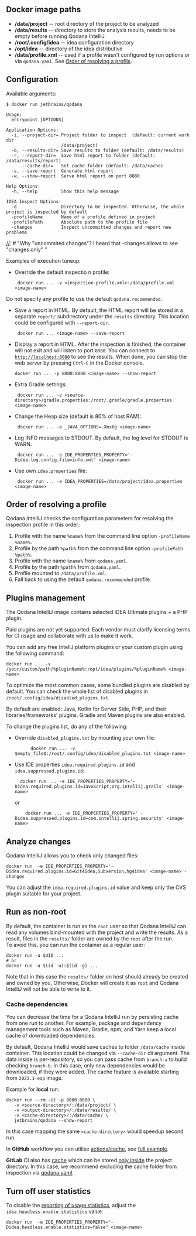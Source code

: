 [//]: # (title: Docker Image Paths and Configuration Options)

## Docker image paths

- **/data/project**       -- root directory of the project to be analyzed
- **/data/results**       -- directory to store the analysis results, needs to be empty before running Qodana IntelliJ
- **/root/.config/idea**  -- idea configuration directory
- **/opt/idea**           -- directory of the idea distributive
- **/data/profile.xml**   -- used if a profile wasn't configured by run options or via `qodana.yaml`. See [Order of resolving a profile](#Order+of+resolving+a+profile).

## Configuration

Available arguments:

```shell
$ docker run jetbrains/qodana

Usage:
  entrypoint [OPTIONS]

Application Options:
  -i, --project-dir= Project folder to inspect  (default: current work dir
                     /data/project)
  -o, --results-dir= Save results to folder (default: /data/results)
  -r, --report-dir=  Save html report to folder (default: /data/results/report)
      --cache-dir=   Set cache folder (default: /data/cache)
  -s, --save-report  Generate html report
  -w, --show-report  Serve html report on port 8080

Help Options:
  -h, --help         Show this help message

IDEA Inspect Options:
  -d                 Directory to be inspected. Otherwise, the whole project is inspected by default
  -profileName       Name of a profile defined in project
  -profilePath       Absolute path to the profile file
  -changes           Inspect uncommitted changes and report new problems
```

[//]: # "Why "uncommited changes"? I heard that -changes allows to see "changes only" "

Examples of execution tuneup:

- Override the default inspectio    n profile:

  ```shell
   docker run ... -v <inspection-profile.xml>:/data/profile.xml <image-name>
   ```
Do not specify any profile to use the default `qodana.recommended`.

[//]: # "Is the last line OK? Why the command does not use -profileName??"

- Save a report in HTML. By default, the HTML report will be stored in a separate `report/` subdirectory under the `results` directory. This location could be configured with `--report-dir`.

  ```shell
   docker run ... <image-name> --save-report
   ```

- Display a report in HTML. After the inspection is finished, the container will not exit and will listen to port `8080`. You can connect to [`http://localhost:8080`](http://localhost:8080) to see the results. When done, you can stop the web server by pressing `Ctrl-C` in the Docker console.

   ```shell
   docker run ... -p 8080:8080 <image-name> --show-report
   ```

- Extra Gradle settings:

  ```shell
   docker run ... -v <source-directory>/gradle.properties:/root/.gradle/gradle.properties <image-name>
   ```

- Change the Heap size (default is 80% of host RAM):

  ```shell
   docker run ... -e _JAVA_OPTIONS=-Xmx6g <image-name>
   ```

- Log INFO messages to STDOUT. By default, the log level for STDOUT is WARN.

  ```shell
   docker run ... -e IDE_PROPERTIES_PROPERTY='-Didea.log.config.file=info.xml' <image-name>
   ```

- Use own `idea.properties` file:

  ```shell
   docker run ... -e IDEA_PROPERTIES=/data/project/idea.properties <image-name>
   ```


## Order of resolving a profile

Qodana IntelliJ checks the configuration parameters for resolving the inspection profile in this order:
1. Profile with the name `%name%` from the command line option `-profileName %name%`.
2. Profile by the path `%path%` from the command line option `-profilePath %path%`.
3. Profile with the name `%name%` from `qodana.yaml`.
4. Profile by the path `%path%` from `qodana.yaml`.
5. Profile mounted to `/data/profile.xml`.
6. Fall back to using the default `qodana.recommended` profile.

## Plugins management

The Qodana IntelliJ image contains selected IDEA Ultimate plugins + a PHP plugin.

Paid plugins are not yet supported. Each vendor must clarify licensing terms for CI usage and collaborate with us to make it work.

You can add any free IntellJ platform plugins or your custom plugin using the following command:

```shell
docker run ... -v /your/custom/path/%pluginName%:/opt/idea/plugins/%pluginName% <image-name>
```

To optimize the most common cases, some bundled plugins are disabled by default. You can check the whole list of disabled plugins in `/root/.config/idea/disabled_plugins.txt`.

By default are enabled: Java, Kotlin for Server Side, PHP, and their libraries/frameworks' plugins. Gradle and Maven plugins are also enabled.

To change the plugins list, do any of the following:
- Override `disabled_plugins.txt` by mounting your own file:

  ```shell
        docker run ... -v $empty_file$:/root/.config/idea/disabled_plugins.txt <image-name>
    ```
- Use IDE properties `idea.required.plugins.id` and `idea.suppressed.plugins.id`:

  ```shell
    docker run ... -e IDE_PROPERTIES_PROPERTY='-Didea.required.plugins.id=JavaScript,org.intellij.grails' <image-name> 
    ```
  or

    ```shell
        docker run ... -e IDE_PROPERTIES_PROPERTY=' -Didea.suppressed.plugins.id=com.intellij.spring.security' <image-name> 
    ```

## Analyze changes

Qodana IntelliJ allows you to check only changed files:

```shell
docker run  -e IDE_PROPERTIES_PROPERTY='-Didea.required.plugins.id=Git4Idea,Subversion,hg4idea' <image-name> -changes
```

You can adjust the `idea.required.plugins.id` value and keep only the CVS plugin suitable for your project.

[//]: # "todo: describe  problem with useMirrors in the VCS - a TeamCity problem"

## Run as non-root

By default, the container is run as the `root` user so that Qodana IntelliJ can read any volumes bind-mounted with the project and write the results. As a result, files in the `results/` folder are owned by the `root` after the run.  
To avoid this, you can run the container as a regular user:

```shell
docker run -u $UID ...
# or
docker run -u $(id -u):$(id -g) ...
```

Note that in this case the `results/` folder on host should already be created and owned by you. Otherwise, Docker will create it as `root` and Qodana IntelliJ will not be able to write to it.

### Cache dependencies

You can decrease the time for a Qodana IntelliJ run by persisting cache from one run to another. For example, package and dependency management tools such as Maven, Gradle, npm, and Yarn keep a local cache of downloaded dependencies.

By default, Qodana IntelliJ  would save caches to folder `/data/cache` inside container. This location could be changed via `--cache-dir` cli argument. The data inside is per-repository, so you can pass cache from `branch-a` to build checking `branch-b`. In this case, only new dependencies would be downloaded, if they were added. The cache feature is available starting from `2021.1-eap` image.

Example for **local** run:
   ```
   docker run --rm -it -p 8080:8080 \
      -v <source-directory>/:/data/project/ \
      -v <output-directory>/:/data/results/ \
      -v <cache-directory>/:/data/cache/ \
      jetbrains/qodana --show-report
   ```
In this case mapping the same `<cache-directory>` would speedup second run.

In **GitHub** workflow you can utilise [actions/cache](https://docs.github.com/en/actions/guides/caching-dependencies-to-speed-up-workflows), see [full example](qodana-intellij-docker-readme.md#Run+analysis+in+CI).

**GitLab** CI also has [cache](https://docs.gitlab.com/ee/ci/caching/) which can be stored [only inside](https://docs.gitlab.com/ee/ci/yaml/README.html#cachepaths) the project directory. In this case, we recommend excluding the cache folder from inspection via [qodana.yaml](qodana-yaml.md#exclude-paths).

## Turn off user statistics

To disable the [reporting of usage statistics](qodana-intellij-docker-readme.md#Usage+statistics), adjust the `idea.headless.enable.statistics` value:

```shell
docker run  -e IDE_PROPERTIES_PROPERTY="-Didea.headless.enable.statistics=false" <image-name> 
```
